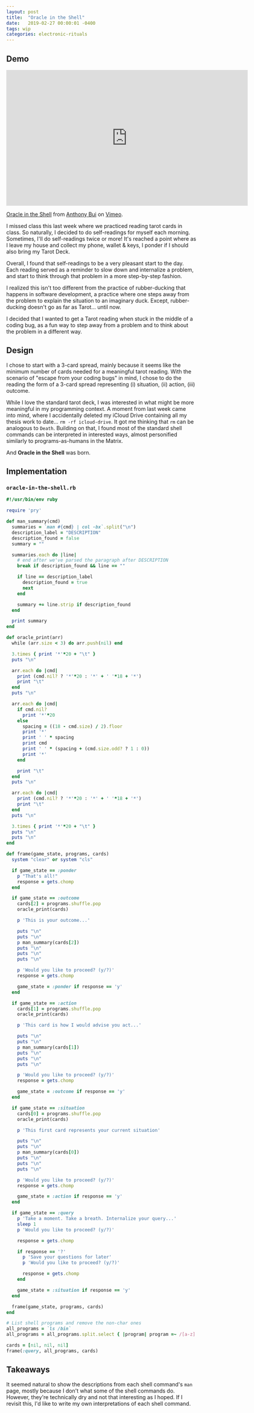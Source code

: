 ```yaml
---
layout: post
title:  "Oracle in the Shell"
date:   2019-02-27 00:00:01 -0400
tags: wip
categories: electronic-rituals
---
```


Demo
----

<div class="text-center">
  <iframe src="https://player.vimeo.com/video/320590735" width="640" height="360" frameborder="0" webkitallowfullscreen mozallowfullscreen allowfullscreen></iframe>
  <p>
    <a href="https://vimeo.com/320590735">Oracle in the Shell</a>
    from
    <a href="https://vimeo.com/buoydontfloat">Anthony Bui</a>
    on
    <a href="https://vimeo.com">Vimeo</a>.
  </p>
</div>

I missed class this last week where we practiced reading tarot cards in class. So naturally, I decided to do self-readings for myself each morning. Sometimes, I'll do self-readings twice or more! It's reached a point where as I leave my house and collect my phone, wallet & keys, I ponder if I should also bring my Tarot Deck.

Overall, I found that self-readings to be a very pleasant start to the day. Each reading served as a reminder to slow down and internalize a problem, and start to think through that problem in a more step-by-step fashion.

I realized this isn't too different from the practice of rubber-ducking that happens in software development, a practice where one steps away from the problem to explain the situation to an imaginary duck. Except, rubber-ducking doesn't go as far as Tarot... until now.

I decided that I wanted to get a Tarot reading when stuck in the middle of a coding bug, as a fun way to step away from a problem and to think about the problem in a different way.

Design
------

I chose to start with a 3-card spread, mainly because it seems like the minimum number of cards needed for a meaningful tarot reading. With the scenario of "escape from your coding bugs" in mind, I chose to do the reading the form of a 3-card spread representing (i) situation, (ii) action, (iii) outcome.

While I love the standard tarot deck, I was interested in what might be more meaningful in my programming context. A moment from last week came into mind, where I accidentally deleted my iCloud Drive containing all my thesis work to date... `rm -rf icloud-drive`. It got me thinking that `rm` can be analogous to `Death`. Building on that, I found most of the standard shell commands can be interpreted in interested ways, almost personified similarly to programs-as-humans in the Matrix.

And **Oracle in the Shell** was born.

Implementation
--------------

### `oracle-in-the-shell.rb`

```ruby
#!/usr/bin/env ruby

require 'pry'

def man_summary(cmd)
  summaries = `man #{cmd} | col -bx`.split("\n")
  description_label = "DESCRIPTION"
  description_found = false
  summary = ""

  summaries.each do |line|
    # end after we've parsed the paragraph after DESCRIPTION
    break if description_found && line == ""

    if line == description_label
      description_found = true
      next
    end

    summary += line.strip if description_found
  end

  print summary
end

def oracle_print(arr)
  while (arr.size < 3) do arr.push(nil) end

  3.times { print '*'*20 + "\t" }
  puts "\n"

  arr.each do |cmd|
    print (cmd.nil? ? '*'*20 : '*' + ' '*18 + '*')
    print "\t"
  end
  puts "\n"

  arr.each do |cmd|
    if cmd.nil?
      print '*'*20
    else
      spacing = ((18 - cmd.size) / 2).floor
      print '*'
      print ' ' * spacing
      print cmd
      print ' ' * (spacing + (cmd.size.odd? ? 1 : 0))
      print '*'
    end

    print "\t"
  end
  puts "\n"

  arr.each do |cmd|
    print (cmd.nil? ? '*'*20 : '*' + ' '*18 + '*')
    print "\t"
  end
  puts "\n"

  3.times { print '*'*20 + "\t" }
  puts "\n"
  puts "\n"
end

def frame(game_state, programs, cards)
  system "clear" or system "cls"

  if game_state == :ponder
    p "That's all!"
    response = gets.chomp
  end

  if game_state == :outcome
    cards[2] = programs.shuffle.pop
    oracle_print(cards)

    p 'This is your outcome...'

    puts "\n"
    puts "\n"
    p man_summary(cards[2])
    puts "\n"
    puts "\n"
    puts "\n"

    p 'Would you like to proceed? (y/?)'
    response = gets.chomp

    game_state = :ponder if response == 'y'
  end

  if game_state == :action
    cards[1] = programs.shuffle.pop
    oracle_print(cards)

    p 'This card is how I would advise you act...'

    puts "\n"
    puts "\n"
    p man_summary(cards[1])
    puts "\n"
    puts "\n"
    puts "\n"

    p 'Would you like to proceed? (y/?)'
    response = gets.chomp

    game_state = :outcome if response == 'y'
  end

  if game_state == :situation
    cards[0] = programs.shuffle.pop
    oracle_print(cards)

    p 'This first card represents your current situation'

    puts "\n"
    puts "\n"
    p man_summary(cards[0])
    puts "\n"
    puts "\n"
    puts "\n"

    p 'Would you like to proceed? (y/?)'
    response = gets.chomp

    game_state = :action if response == 'y'
  end

  if game_state == :query
    p 'Take a moment. Take a breath. Internalize your query...'
    sleep 1
    p 'Would you like to proceed? (y/?)'

    response = gets.chomp

    if response == '?'
      p 'Save your questions for later'
      p 'Would you like to proceed? (y/?)'

      response = gets.chomp
    end

    game_state = :situation if response == 'y'
  end

  frame(game_state, programs, cards)
end

# List shell programs and remove the non-char ones
all_programs = `ls /bin`
all_programs = all_programs.split.select { |program| program =~ /[a-z].*/ }

cards = [nil, nil, nil]
frame(:query, all_programs, cards)
```

Takeaways
---------

It seemed natural to show the descriptions from each shell command's `man` page, mostly because I don't what some of the shell commands do. However, they're technically dry and not that interesting as I hoped. If I revisit this, I'd like to write my own interpretations of each shell command.
